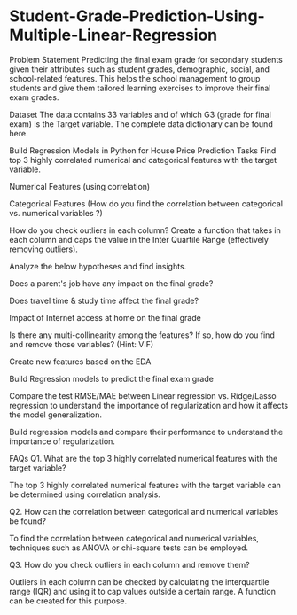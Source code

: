 # Student-Grade-Prediction-Using-Multiple-Linear-Regression
Problem Statement
Predicting the final exam grade for secondary students given their attributes such as student grades, demographic, social, and school-related features. This helps the school management to group students and give them tailored learning exercises to improve their final exam grades.

Dataset
The data contains 33 variables and of which G3 (grade for final exam) is the Target variable. The complete data dictionary can be found here.

 
Build Regression Models in Python for House Price Prediction
Tasks
Find top 3 highly correlated numerical and categorical features with the target variable.

Numerical Features (using correlation)

Categorical Features (How do you find the correlation between categorical vs. numerical variables ?)

How do you check outliers in each column? Create a function that takes in each column and caps the value in the Inter Quartile Range (effectively removing outliers).

Analyze the below hypotheses and find insights.

Does a parent's job have any impact on the final grade?

Does travel time & study time affect the final grade?

Impact of Internet access at home on the final grade

Is there any multi-collinearity among the features? If so, how do you find and remove those variables? (Hint: VIF)

Create new features based on the EDA

Build Regression models to predict the final exam grade 

Compare the test RMSE/MAE between Linear regression vs. Ridge/Lasso regression to understand the importance of regularization and how it affects the model generalization.

 

Build regression models and compare their performance to understand the importance of regularization.

 

FAQs
Q1. What are the top 3 highly correlated numerical features with the target variable?

The top 3 highly correlated numerical features with the target variable can be determined using correlation analysis.

 

Q2. How can the correlation between categorical and numerical variables be found?

To find the correlation between categorical and numerical variables, techniques such as ANOVA or chi-square tests can be employed.

 

Q3. How do you check outliers in each column and remove them?

Outliers in each column can be checked by calculating the interquartile range (IQR) and using it to cap values outside a certain range. A function can be created for this purpose.
